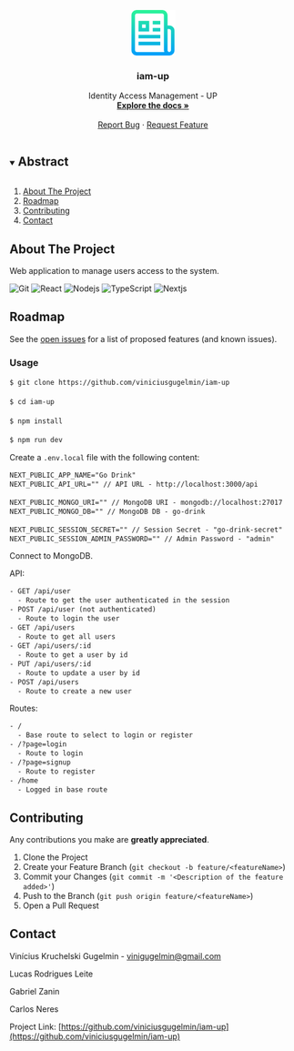 <p align="center">
  <a href="https://github.com/viniciusgugelmin/iam-up">
    <img src="info/readme.png" alt="readme-logo" width="80" height="80">
  </a>

  <h3 align="center">
    iam-up
  </h3>
  <p align="center">
    Identity Access Management - UP
    <br />
    <a href="https://github.com/viniciusgugelmin/iam-up"><strong>Explore the docs »</strong></a>
    <br />
    <br />
    <a href="https://github.com/viniciusgugelmin/iam-up/issues">Report Bug</a>
    ·
    <a href="https://github.com/viniciusgugelmin/iam-up/issues">Request Feature</a>
  </p>
</p>

<details open="open">
  <summary><h2 style="display: inline-block">Abstract</h2></summary>
  <ol>
    <li>
      <a href="#about-the-project">About The Project</a>
    </li>
    <li><a href="#roadmap">Roadmap</a></li>
    <li><a href="#contributing">Contributing</a></li>
    <li><a href="#contact">Contact</a></li>
  </ol>
</details>

## About The Project

Web application to manage users access to the system.

![Git](https://img.shields.io/badge/git-%23F05033.svg?style=for-the-badge&logo=git&logoColor=white)
![React](https://img.shields.io/badge/React-20232A?style=for-the-badge&logo=react&logoColor=61DAFB)
![Nodejs](https://img.shields.io/badge/Node.js-43853D?style=for-the-badge&logo=node.js&logoColor=white)
![TypeScript](https://img.shields.io/badge/TypeScript-007ACC?style=for-the-badge&logo=typescript&logoColor=white)
![Nextjs](https://img.shields.io/badge/next.js-000000?style=for-the-badge&logo=nextdotjs&logoColor=white)

## Roadmap

See the [open issues](https://github.com/viniciusgugelmin/iam-up/issues) for a list of proposed features (and known
issues).

### Usage

```bash
$ git clone https://github.com/viniciusgugelmin/iam-up

$ cd iam-up

$ npm install

$ npm run dev
```

Create a `.env.local` file with the following content:

```
NEXT_PUBLIC_APP_NAME="Go Drink"
NEXT_PUBLIC_API_URL="" // API URL - http://localhost:3000/api

NEXT_PUBLIC_MONGO_URI="" // MongoDB URI - mongodb://localhost:27017
NEXT_PUBLIC_MONGO_DB="" // MongoDB DB - go-drink

NEXT_PUBLIC_SESSION_SECRET="" // Session Secret - "go-drink-secret"
NEXT_PUBLIC_SESSION_ADMIN_PASSWORD="" // Admin Password - "admin"
```

Connect to MongoDB.

API:

```
- GET /api/user
  - Route to get the user authenticated in the session
- POST /api/user (not authenticated)
  - Route to login the user
- GET /api/users
  - Route to get all users
- GET /api/users/:id
  - Route to get a user by id
- PUT /api/users/:id
  - Route to update a user by id
- POST /api/users
  - Route to create a new user

```

Routes:

```
- /
  - Base route to select to login or register
- /?page=login
  - Route to login
- /?page=signup
  - Route to register
- /home
  - Logged in base route

```

## Contributing

Any contributions you make are **greatly appreciated**.

1. Clone the Project
2. Create your Feature Branch (`git checkout -b feature/<featureName>`)
3. Commit your Changes (`git commit -m '<Description of the feature added>'`)
4. Push to the Branch (`git push origin feature/<featureName>`)
5. Open a Pull Request

## Contact

Vinícius Kruchelski Gugelmin - vinigugelmin@gmail.com

Lucas Rodrigues Leite

Gabriel Zanin

Carlos Neres

Project Link: [https://github.com/viniciusgugelmin/iam-up](https://github.com/viniciusgugelmin/iam-up)
